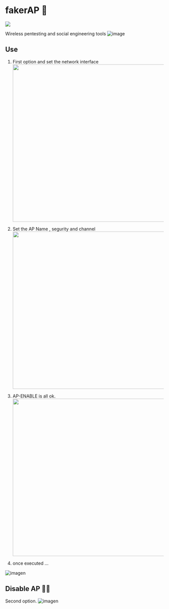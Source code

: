 # fakerAP 👹

<img src="https://img.shields.io/badge/builded-arch-t?style=for-the-badge&logo=arch-linux&color=darkgreen&logoColor=green&labelColor=black">

Wireless pentesting and social engineering tools
![image](https://github.com/mrx04programmer/fakerAP/assets/46001898/a8f524d3-a7e8-4bd6-895b-5d45c89eea6a)

## Use
1. First option and set the network interface<br>
   <img src="https://github.com/mrx04programmer/fakerAP/assets/46001898/9f61da14-750b-4a3e-b867-a1ea62cd43ce" width="500">
   
2. Set the AP Name , segurity and channel<br>
   <img src="https://github.com/mrx04programmer/fakerAP/assets/46001898/b45221b3-af10-4939-b2e2-3b5b3af713b5" width="500">
   
3. AP-ENABLE is all ok.<br>
   <img src="https://github.com/mrx04programmer/fakerAP/assets/46001898/086441e1-2ff1-4bd7-b87f-5907fcd86798" width="500">

4. once executed ...

![imagen](https://github.com/mrx04programmer/fakerAP/assets/46001898/dece8b50-7a0c-422b-94a8-4f0d65e39671)


## Disable AP 👹🚫
Second option.
![imagen](https://github.com/mrx04programmer/fakerAP/assets/46001898/0e3fc14c-83b8-4b7f-b740-09b3251eb80f)



